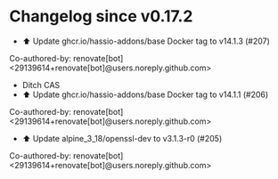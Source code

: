 # Changelog since v0.17.2
- ⬆️ Update ghcr.io/hassio-addons/base Docker tag to v14.1.3 (#207)

Co-authored-by: renovate[bot] <29139614+renovate[bot]@users.noreply.github.com> 
- Ditch CAS 
- ⬆️ Update ghcr.io/hassio-addons/base Docker tag to v14.1.1 (#206)

Co-authored-by: renovate[bot] <29139614+renovate[bot]@users.noreply.github.com> 
- ⬆️ Update alpine_3_18/openssl-dev to v3.1.3-r0 (#205)

Co-authored-by: renovate[bot] <29139614+renovate[bot]@users.noreply.github.com> 
